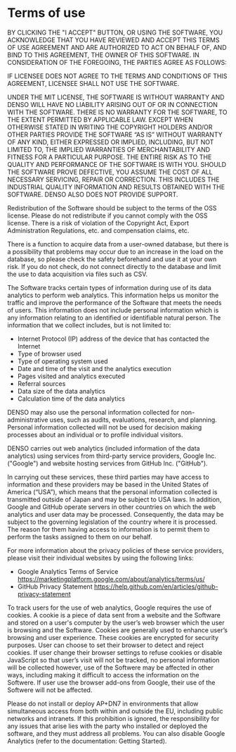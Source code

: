 # Terms of use

BY CLICKING THE "I ACCEPT" BUTTON, OR USING THE SOFTWARE, YOU ACKNOWLEDGE THAT YOU HAVE REVIEWED AND ACCEPT THIS TERMS OF USE AGREEMENT AND ARE AUTHORIZED TO ACT ON BEHALF OF, AND BIND TO THIS AGREEMENT, THE OWNER OF THIS SOFTWARE. IN CONSIDERATION OF THE FOREGOING, THE PARTIES AGREE AS FOLLOWS:

IF LICENSEE DOES NOT AGREE TO THE TERMS AND CONDITIONS OF THIS AGREEMENT, LICENSEE SHALL NOT USE THE SOFTWARE.

UNDER THE MIT LICENSE, THE SOFTWARE IS WITHOUT WARRANTY AND DENSO WILL HAVE NO LIABILITY ARISING OUT OF OR IN CONNECTION WITH THE SOFTWARE. THERE IS NO WARRANTY FOR THE SOFTWARE, TO THE EXTENT PERMITTED BY APPLICABLE LAW. EXCEPT WHEN OTHERWISE STATED IN WRITING THE COPYRIGHT HOLDERS AND/OR OTHER PARTIES PROVIDE THE SOFTWARE “AS IS” WITHOUT WARRANTY OF ANY KIND, EITHER EXPRESSED OR IMPLIED, INCLUDING, BUT NOT LIMITED TO, THE IMPLIED WARRANTIES OF MERCHANTABILITY AND FITNESS FOR A PARTICULAR PURPOSE. THE ENTIRE RISK AS TO THE QUALITY AND PERFORMANCE OF THE SOFTWARE IS WITH YOU. SHOULD THE SOFTWARE PROVE DEFECTIVE, YOU ASSUME THE COST OF ALL NECESSARY SERVICING, REPAIR OR CORRECTION. THIS INCLUDES THE INDUSTRIAL QUALITY INFORMATION AND RESULTS OBTAINED WITH THE SOFTWARE. DENSO ALSO DOES NOT PROVIDE SUPPORT.

Redistribution of the Software should be subject to the terms of the OSS license. Please do not redistribute if you cannot comply with the OSS license. There is a risk of violation of the Copyright Act, Export Administration Regulations, etc. and compensation claims, etc.

There is a function to acquire data from a user-owned database, but there is a possibility that problems may occur due to an increase in the load on the database, so please check the safety beforehand and use it at your own risk. If you do not check, do not connect directly to the database and limit the use to data acquisition via files such as CSV.

The Software tracks certain types of information during use of its data analytics to perform web analytics. This information helps us monitor the traffic and improve the performance of the Software that meets the needs of users. This information does not include personal information which is any information relating to an identified or identifiable natural person. The information that we collect includes, but is not limited to:

* Internet Protocol (IP) address of the device that has contacted the Internet
* Type of browser used
* Type of operating system used
* Date and time of the visit and the analytics execution
* Pages visited and analytics executed
* Referral sources
* Data size of the data analytics
* Calculation time of the data analytics

DENSO may also use the personal information collected for non-administrative uses, such as audits, evaluations, research, and planning. Personal information collected will not be used for decision making processes about an individual or to profile individual visitors.

DENSO carries out web analytics (included information of the data analytics) using services from third-party service providers, Google Inc. ("Google") and website hosting services from GitHub Inc. ("GitHub").

In carrying out these services, these third parties may have access to information and these providers may be based in the United States of America (“USA”), which means that the personal information collected is transmitted outside of Japan and may be subject to USA laws. In addition, Google and GitHub operate servers in other countries on which the web analytics and user data may be processed. Consequently, the data may be subject to the governing legislation of the country where it is processed. The reason for them having access to information is to permit them to perform the tasks assigned to them on our behalf.

For more information about the privacy policies of these service providers, please visit their individual websites by using the following links:

* Google Analytics Terms of Service https://marketingplatform.google.com/about/analytics/terms/us/
* GitHub Privacy Statement https://help.github.com/en/articles/github-privacy-statement

To track users for the use of web analytics, Google requires the use of cookies. A cookie is a piece of data sent from a website and the Software and stored on a user's computer by the user’s web browser which the user is browsing and the Software. Cookies are generally used to enhance user’s browsing and user experience. These cookies are encrypted for security purposes. User can choose to set their browser to detect and reject cookies. If user change their browser settings to refuse cookies or disable JavaScript so that user’s visit will not be tracked, no personal information will be collected however, use of the Softwere may be affected in other ways, including making it difficult to access the information on the Softwere. If user use the browser add-ons from Google, their use of the Softwere will not be affected.

Please do not install or deploy AP+DN7 in environments that allow simultaneous access from both within and outside the EU, including public networks and intranets. If this prohibition is ignored, the responsibility for any issues that arise lies with the party who installed or deployed the software, and they must address all problems. You can also disable Google Analytics (refer to the documentation: Getting Started).